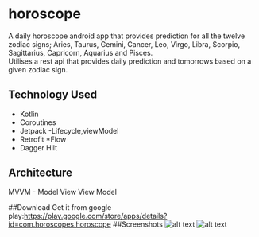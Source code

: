 # horoscope
A daily horoscope android app that provides prediction for all the twelve zodiac signs;
Aries, Taurus, Gemini, Cancer, Leo, Virgo, Libra, Scorpio, Sagittarius, Capricorn, Aquarius and Pisces.
<br />
Utilises a rest api that provides daily prediction and tomorrows based on a given zodiac sign.

## Technology Used

* Kotlin
* Coroutines
* Jetpack -Lifecycle,viewModel
* Retrofit
*Flow
* Dagger Hilt

## Architecture
MVVM - Model View View Model

##Download
Get it from google play:https://play.google.com/store/apps/details?id=com.horoscopes.horoscope
##Screenshots
![alt text](https://play-lh.googleusercontent.com/rEgYa0JaWXIkBtS_zeGpyQEhiDdMzPhaLPaucZrM5YAUmskfOQcklxLE57yjBiY_0E8=w1600-h768-rw)
![alt text](https://play-lh.googleusercontent.com/Msy-crFEo_1m1l1K1Cb2l-9oRYraMWwSm7KaBOS-Fb5UAUN8YKfYPA_V0N303FZ4obZL=w1600-h768-rw)
